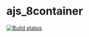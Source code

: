 # ajs_8container
[![Build status](https://ci.appveyor.com/api/projects/status/egh223we45vki8b2?svg=true)](https://ci.appveyor.com/project/irlen3/ajs-7regex)